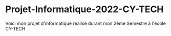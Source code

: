 # Projet-Informatique-2022-CY-TECH
Voici mon projet d'informatique réalisé durant mon 2ème Semestre à l'école CY-TECH
